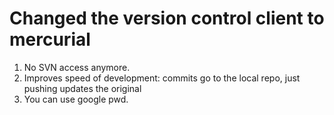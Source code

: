 # Changed the version control client to mercurial #
  1. No SVN access anymore.
  1. Improves speed of development: commits go to the local repo, just pushing updates the original
  1. You can use google pwd.